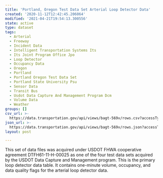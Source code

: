 ```yaml
---
title: 'Portland, Oregon Test Data Set Arterial Loop Detector Data'
created: '2020-11-12T12:42:45.206064'
modified: '2021-04-21T19:54:13.300556'
state: active
type: dataset
tags:
  - Arterial
  - Freeway
  - Incident Data
  - Intelligent Transportation Systems Its
  - Its Joint Program Office Jpo
  - Loop Detector
  - Occupancy Data
  - Oregon
  - Portland
  - Portland Oregon Test Data Set
  - Portland State University Psu
  - Sensor Data
  - Transit Bus
  - Usdot Data Capture And Management Program Dcm
  - Volume Data
  - Weather
groups: []
csv_url: >-
  https://data.transportation.gov/api/views/bagt-569v/rows.csv?accessType=DOWNLOAD
json_url: >-
  https://data.transportation.gov/api/views/bagt-569v/rows.json?accessType=DOWNLOAD
layout: post

---
```

This set of data files was acquired under USDOT FHWA cooperative agreement DTFH61-11-H-00025 as one of the four test data sets acquired by the USDOT Data Capture and Management program. This is the primary loop detector data table. It contains one-minute volume, occupancy, and data quality flags for the arterial loop detector data.

